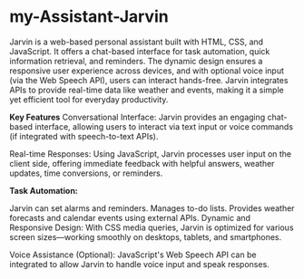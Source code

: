 # my-Assistant-Jarvin
Jarvin is a web-based personal assistant built with HTML, CSS, and JavaScript. It offers a chat-based interface for task automation, quick information retrieval, and reminders. The dynamic design ensures a responsive user experience across devices, and with optional voice input (via the Web Speech API), users can interact hands-free. Jarvin integrates APIs to provide real-time data like weather and events, making it a simple yet efficient tool for everyday productivity.

**Key Features**
Conversational Interface:
Jarvin provides an engaging chat-based interface, allowing users to interact via text input or voice commands (if integrated with speech-to-text APIs).

Real-time Responses:
Using JavaScript, Jarvin processes user input on the client side, offering immediate feedback with helpful answers, weather updates, time conversions, or reminders.

**Task Automation:**

Jarvin can set alarms and reminders.
Manages to-do lists.
Provides weather forecasts and calendar events using external APIs.
Dynamic and Responsive Design:
With CSS media queries, Jarvin is optimized for various screen sizes—working smoothly on desktops, tablets, and smartphones.

Voice Assistance (Optional):
JavaScript's Web Speech API can be integrated to allow Jarvin to handle voice input and speak responses.
